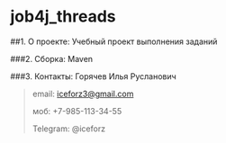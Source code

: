 # job4j_threads

##1. О проекте:
Учебный проект выполнения заданий

###2. Сборка:
Maven

###3. Контакты:
Горячев Илья Русланович
>email: iceforz3@gmail.com
>
>моб: +7-985-113-34-55
>
>Telegram: @iceforz